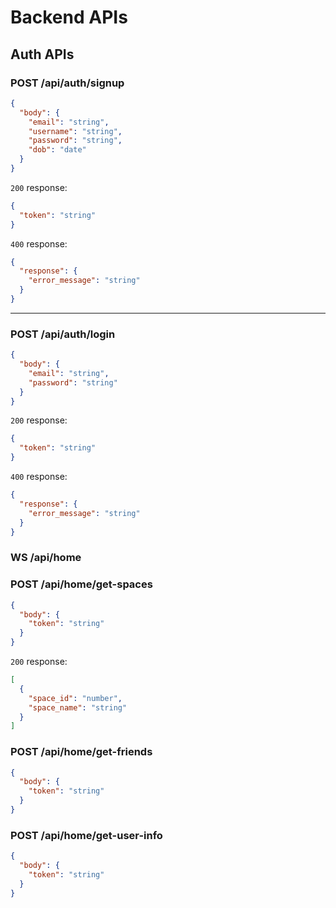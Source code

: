 # Backend APIs

## Auth APIs

### POST /api/auth/signup

```json
{
  "body": {
    "email": "string",
    "username": "string",
    "password": "string",
    "dob": "date"
  }
}
```

`200` response:

```json
{
  "token": "string"
}
```

`400` response:

```json
{
  "response": {
    "error_message": "string"
  }
}
```

---

### POST /api/auth/login

```json
{
  "body": {
    "email": "string",
    "password": "string"
  }
}
```

`200` response:

```json
{
  "token": "string"
}
```

`400` response:

```json
{
  "response": {
    "error_message": "string"
  }
}
```

### WS /api/home

### POST /api/home/get-spaces

```json
{
  "body": {
    "token": "string"
  }
}
```

`200` response:

```json
[
  {
    "space_id": "number",
    "space_name": "string"
  }
]
```

### POST /api/home/get-friends

```json
{
  "body": {
    "token": "string"
  }
}
```

### POST /api/home/get-user-info

```json
{
  "body": {
    "token": "string"
  }
}
```
